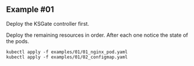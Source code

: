 ## Example #01

Deploy the KSGate controller first.

Deploy the remaining resources in order. After each one notice the state of the pods.

```shell
kubectl apply -f examples/01/01_nginx_pod.yaml
kubectl apply -f examples/01/02_configmap.yaml
```